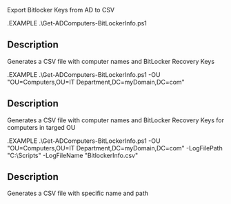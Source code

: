 Export Bitlocker Keys from AD to CSV 

.EXAMPLE
   .\Get-ADComputers-BitLockerInfo.ps1

   Description
   -----------
   Generates a CSV file with computer names and BitLocker Recovery Keys
   
.EXAMPLE
   .\Get-ADComputers-BitLockerInfo.ps1 -OU "OU=Computers,OU=IT Department,DC=myDomain,DC=com"

   Description
   -----------
   Generates a CSV file with computer names and BitLocker Recovery Keys for computers in targed OU

.EXAMPLE
   .\Get-ADComputers-BitLockerInfo.ps1 -OU "OU=Computers,OU=IT Department,DC=myDomain,DC=com" -LogFilePath "C:\Scripts" -LogFileName "BitlockerInfo.csv"

   Description
   -----------
   Generates a CSV file with specific name and path
